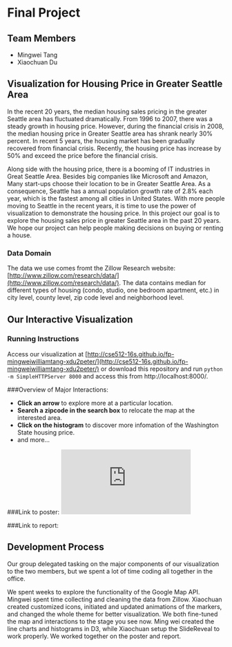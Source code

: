 # Final Project

## Team Members

- Mingwei Tang
- Xiaochuan Du

## Visualization for Housing Price in Greater Seattle Area

In the recent 20 years, the median housing sales pricing in the greater Seattle area has fluctuated dramatically. From 1996 to 2007, there was a steady growth in housing price. However, during the financial crisis in 2008, the median housing price in Greater Seattle area has shrank nearly 30% percent. In recent 5 years, the housing market has been gradually recovered from financial crisis. Recently, the housing price has increase by 50% and exceed the price before the financial crisis. 

Along side with the housing price, there is a booming of IT industries in Great Seattle Area. Besides big companies like Microsoft and Amazon, Many start-ups choose their location to be in Greater Seattle Area. As a consequence, Seattle has a annual population growth rate of 2.8\% each year, which is the fastest among all cities in United States. With more people moving to Seattle in the recent years, it is time to use the power of visualization to demonstrate the housing price. In this project our goal is to explore the housing sales price in greater Seattle area in the past 20 years. We hope our project can help people making decisions on buying or renting a house. 


### Data Domain

The data we use comes fromt the Zillow Research website: [http://www.zillow.com/research/data/](http://www.zillow.com/research/data/). The data contains median for different types of housing (condo, studio, one bedroom apartment, etc.) in city level, county level, zip code level and neighborhood level.

## Our Interactive Visualization

### Running Instructions

Access our visualization at [http://cse512-16s.github.io/fp-mingweiwilliamtang-xdu2peter/](http://cse512-16s.github.io/fp-mingweiwilliamtang-xdu2peter/) or download this repository and run `python -m SimpleHTTPServer 8000` and access this from http://localhost:8000/.

###Overview of Major Interactions:
* <b>Click an arrow</b> to explore more at a particular location. 
* <b>Search a zipcode in the search box</b> to relocate the map at the interested area.
* <b>Click on the histogram</b> to discover more infomation of the Washington State housing price.
* and more...

###Link to poster:
![summary](https://github.com/CSE512-16S/fp-mingweiwilliamtang-xdu2peter/blob/master/poster-mingwt-xdu2.pdf)

###Link to report:

## Development Process
Our group delegated tasking on the major components of our visualization to the two members, but we spent a lot of time coding all together in the office. 

We spent weeks to explore the functionality of the Google Map API. Mingwei spent time collecting and cleaning the data from Zillow. Xiaochuan created customized icons, initiated and updated animations of the markers, and changed the whole theme for better visualization. We both fine-tuned the map and interactions to the stage you see now. Ming wei created the line charts and histograms in D3, while Xiaochuan setup the SlideReveal to work properly. We worked together on the poster and report.
